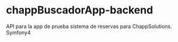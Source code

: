 # chappBuscadorApp-backend
API para la app de prueba sistema de reservas para ChappSolutions. Symfony4
